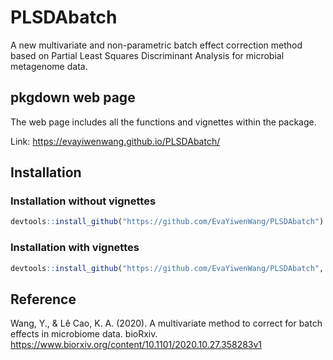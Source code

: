 # PLSDAbatch
A new multivariate and non-parametric batch effect correction method based on Partial Least Squares Discriminant Analysis for microbial metagenome data.

## pkgdown web page

The web page includes all the functions and vignettes within the package.

Link: https://evayiwenwang.github.io/PLSDAbatch/

## Installation

### Installation without vignettes

```r
devtools::install_github("https://github.com/EvaYiwenWang/PLSDAbatch")
```
### Installation with vignettes

```r
devtools::install_github("https://github.com/EvaYiwenWang/PLSDAbatch", dependencies = T, build_vignettes = T)
```

## Reference

Wang, Y., & Lê Cao, K. A. (2020). A multivariate method to correct for batch effects in microbiome data. bioRxiv.
https://www.biorxiv.org/content/10.1101/2020.10.27.358283v1



